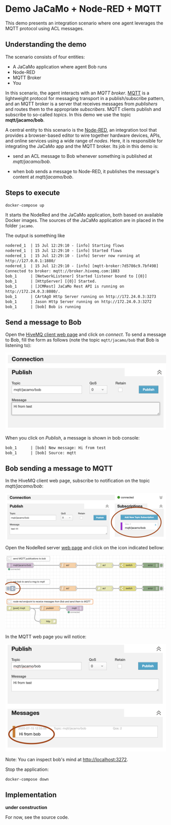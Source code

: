 # Demo JaCaMo + Node-RED + MQTT

This demo presents an integration scenario where one agent leverages the MQTT protocol using ACL messages.


## Understanding the demo

The scenario consists of four entities:

* A JaCaMo application where agent Bob runs
* Node-RED
* MQTT Broker
* You

In this scenario, the agent interacts with an _MQTT broker_. [MQTT](http://mqtt.org/) is a lightweight protocol for messaging transport in a publish/subscribe pattern, and an MQTT broker is a server that receives messages from _publishers_ and routes them to the appropriate _subscribers_. MQTT clients publish and subscribe to so-called _topics_. In this demo we use the topic __mqtt/jacamo/bob__.

A central entity to this scenario is the [Node-RED](https://nodered.org/), an integration tool that provides a browser-based editor to wire together hardware devices, APIs, and online services using a wide range of _nodes_. Here, it is responsible for integrating the JaCaMo app and the MQTT broker. Its job in this demo is:

- send an ACL message to Bob whenever something is published at _mqtt/jacamo/bob_.

- when bob sends a message to Node-RED, it publishes the message's content at _mqtt/jacamo/bob_.

## Steps to execute

```
docker-compose up
```

It starts the NodeRed and the JaCaMo application, both based on available Docker images. The sources of the JaCaMo application are in placed in the folder `jacamo`.

The output is something like

```
nodered_1  | 15 Jul 12:29:10 - [info] Starting flows
nodered_1  | 15 Jul 12:29:10 - [info] Started flows
nodered_1  | 15 Jul 12:29:10 - [info] Server now running at http://127.0.0.1:1880/
nodered_1  | 15 Jul 12:29:10 - [info] [mqtt-broker:7d5786c9.7bf498] Connected to broker: mqtt://broker.hivemq.com:1883
bob_1      | [NetworkListener] Started listener bound to [{0}]
bob_1      | [HttpServer] [{0}] Started.
bob_1      | [JCMRest] JaCaMo Rest API is running on http://172.24.0.3:8080/.
bob_1      | CArtAgO Http Server running on http://172.24.0.3:3273
bob_1      | Jason Http Server running on http://172.24.0.3:3272
bob_1      | [bob] Bob is running
```

## Send a message to Bob

Open the [HiveMQ client web page](http://www.hivemq.com/demos/websocket-client) and click on *connect*. To send a message to Bob, fill the form as follows (note the topic `mqtt/jacamo/bob` that Bob is listening to):

![MQTT](figures/mqtt1.png)

When you click on *Publish*, a message is shown in bob console:

```
bob_1      | [bob] New message: Hi from test
bob_1      | [bob] Source: mqtt
```

## Bob sending a message to MQTT

In the HiveMQ client web page, subscribe to notification on the topic _mqtt/jacamo/bob_:

![MQTT](figures/mqtt3.png)


Open the NodeRed server [web page](http://127.0.0.1:1880) and click on the icon indicated bellow:

![NodeRed](figures/node-red.png)

In the MQTT web page you will notice:

![MQTT](figures/mqtt2.png)

Note: You can inspect bob's mind at [http://localhost:3272](http://localhost:3272).

Stop the application:

```
docker-compose down
```

## Implementation

__under construction__

For now, see the source code.
